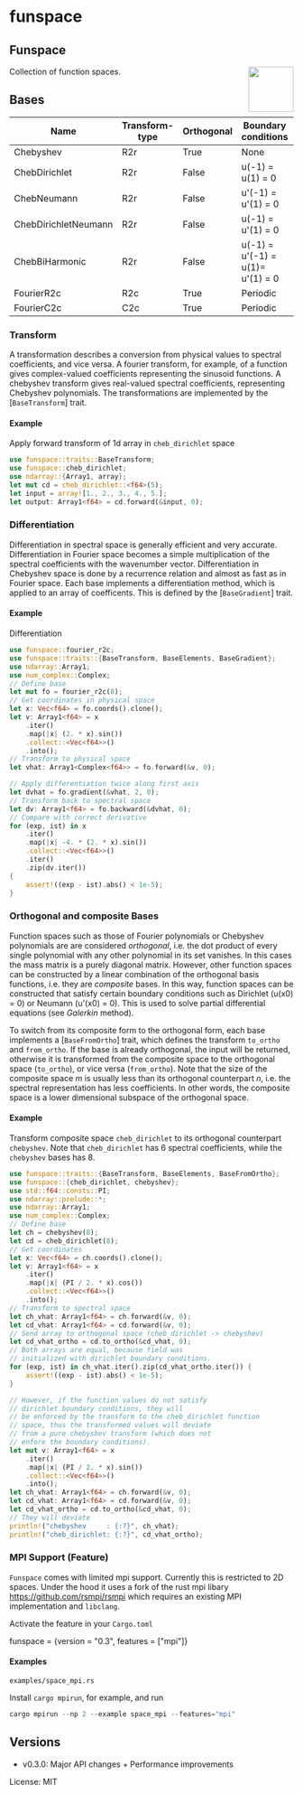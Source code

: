 # funspace

## Funspace
<img align="right" src="https://rustacean.net/assets/cuddlyferris.png" width="80">
Collection of function spaces.

## Bases

| Name                 | Transform-type | Orthogonal | Boundary conditions               | Link                         |
|----------------------|----------------|------------|-----------------------------------|------------------------------|
| Chebyshev            | R2r            | True       | None                              | [`chebyshev()`]              |
| ChebDirichlet        | R2r            | False      | u(-1) = u(1) = 0                  | [`cheb_dirichlet()`]         |
| ChebNeumann          | R2r            | False      | u'(-1) = u'(1) = 0                | [`cheb_neumann()`]           |
| ChebDirichletNeumann | R2r            | False      | u(-1) = u'(1) = 0                 | [`cheb_dirichlet_neumann()`] |
| ChebBiHarmonic       | R2r            | False      | u(-1)  = u'(-1) = u(1)= u'(1) = 0 | [`cheb_biharmonic()`]        |
| FourierR2c           | R2c            | True       | Periodic                          | [`fourier_r2c()`]            |
| FourierC2c           | C2c            | True       | Periodic                          | [`fourier_c2c()`]            |

### Transform
A transformation describes a conversion from physical values to spectral coefficients,
and vice versa. A fourier transform, for example, of a function gives complex-valued
coefficients representing the sinusoid functions. A chebyshev transform gives
real-valued spectral coefficients, representing Chebyshev polynomials.
The transformations are implemented by the [`BaseTransform`] trait.

#### Example
Apply forward transform of 1d array in `cheb_dirichlet` space
```rust
use funspace::traits::BaseTransform;
use funspace::cheb_dirichlet;
use ndarray::{Array1, array};
let mut cd = cheb_dirichlet::<f64>(5);
let input = array![1., 2., 3., 4., 5.];
let output: Array1<f64> = cd.forward(&input, 0);
```

### Differentiation
Differentiation in spectral space is generally efficient and very accurate.
Differentiation in Fourier space becomes a simple multiplication of the spectral
coefficients with the wavenumber vector.
Differentiation in Chebyshev space is done by a recurrence
relation and almost as fast as in Fourier space.
Each base implements a differentiation method, which is applied to
an array of coefficents. This is defined by the [`BaseGradient`] trait.

#### Example
Differentiation
```rust
use funspace::fourier_r2c;
use funspace::traits::{BaseTransform, BaseElements, BaseGradient};
use ndarray::Array1;
use num_complex::Complex;
// Define base
let mut fo = fourier_r2c(8);
// Get coordinates in physical space
let x: Vec<f64> = fo.coords().clone();
let v: Array1<f64> = x
    .iter()
    .map(|x| (2. * x).sin())
    .collect::<Vec<f64>>()
    .into();
// Transform to physical space
let vhat: Array1<Complex<f64>> = fo.forward(&v, 0);

// Apply differentiation twice along first axis
let dvhat = fo.gradient(&vhat, 2, 0);
// Transform back to spectral space
let dv: Array1<f64> = fo.backward(&dvhat, 0);
// Compare with correct derivative
for (exp, ist) in x
    .iter()
    .map(|x| -4. * (2. * x).sin())
    .collect::<Vec<f64>>()
    .iter()
    .zip(dv.iter())
{
    assert!((exp - ist).abs() < 1e-5);
}
```

### Orthogonal and composite Bases
Function spaces such as those of Fourier polynomials or Chebyshev polynomials are
are considered *orthogonal*, i.e. the dot product of every single
polynomial with any other polynomial in its set vanishes. In this cases
the mass matrix is a purely diagonal matrix.
However, other function spaces can be constructed by a linear combination
of the orthogonal basis functions, i.e. they are *composite* bases. In this way, function
spaces can be constructed that satisfy certain boundary conditions such as Dirichlet
(u(x0) = 0) or Neumann (u'(x0) = 0).
This is used to solve partial differential equations (see *Galerkin* method).

To switch from its composite form to the orthogonal form, each base implements
a [`BaseFromOrtho`] trait, which defines the transform `to_ortho` and `from_ortho`.
If the base is already orthogonal, the input will be returned, otherwise it
is transformed from the composite space to the orthogonal space (`to_ortho`), or vice versa
(`from_ortho`).
Note that the size of the composite space *m*  is usually less than its orthogonal
counterpart *n*, i.e. the spectral representation has less coefficients. In other words,
the composite space is a lower dimensional subspace  of the orthogonal space.


#### Example
Transform composite space `cheb_dirichlet` to its orthogonal counterpart
`chebyshev`. Note that `cheb_dirichlet` has 6 spectral coefficients,
while the `chebyshev` bases has 8.
```rust
use funspace::traits::{BaseTransform, BaseElements, BaseFromOrtho};
use funspace::{cheb_dirichlet, chebyshev};
use std::f64::consts::PI;
use ndarray::prelude::*;
use ndarray::Array1;
use num_complex::Complex;
// Define base
let ch = chebyshev(8);
let cd = cheb_dirichlet(8);
// Get coordinates
let x: Vec<f64> = ch.coords().clone();
let v: Array1<f64> = x
    .iter()
    .map(|x| (PI / 2. * x).cos())
    .collect::<Vec<f64>>()
    .into();
// Transform to spectral space
let ch_vhat: Array1<f64> = ch.forward(&v, 0);
let cd_vhat: Array1<f64> = cd.forward(&v, 0);
// Send array to orthogonal space (cheb_dirichlet -> chebyshev)
let cd_vhat_ortho = cd.to_ortho(&cd_vhat, 0);
// Both arrays are equal, because field was
// initialized with dirichlet boundary conditions.
for (exp, ist) in ch_vhat.iter().zip(cd_vhat_ortho.iter()) {
    assert!((exp - ist).abs() < 1e-5);
}

// However, if the function values do not satisfy
// dirichlet boundary conditions, they will
// be enforced by the transform to the cheb_dirichlet function
// space, thus the transformed values will deviate
// from a pure chebyshev transform (which does not
// enfore the boundary conditions).
let mut v: Array1<f64> = x
    .iter()
    .map(|x| (PI / 2. * x).sin())
    .collect::<Vec<f64>>()
    .into();
let ch_vhat: Array1<f64> = ch.forward(&v, 0);
let cd_vhat: Array1<f64> = cd.forward(&v, 0);
let cd_vhat_ortho = cd.to_ortho(&cd_vhat, 0);
// They will deviate
println!("chebyshev     : {:?}", ch_vhat);
println!("cheb_dirichlet: {:?}", cd_vhat_ortho);
```
### MPI Support (Feature)
`Funspace` comes with limited mpi support. Currently this is restricted
to 2D spaces. Under the hood it uses a fork of the rust mpi libary
<https://github.com/rsmpi/rsmpi> which requires an existing MPI implementation
and `libclang`.

Activate the feature in your ``Cargo.toml``

funspace = {version = "0.3", features = ["mpi"]}

#### Examples
`examples/space_mpi.rs`

Install `cargo mpirun`, for example, and run
```rust
cargo mpirun --np 2 --example space_mpi --features="mpi"
```

## Versions
- v0.3.0: Major API changes + Performance improvements

License: MIT
